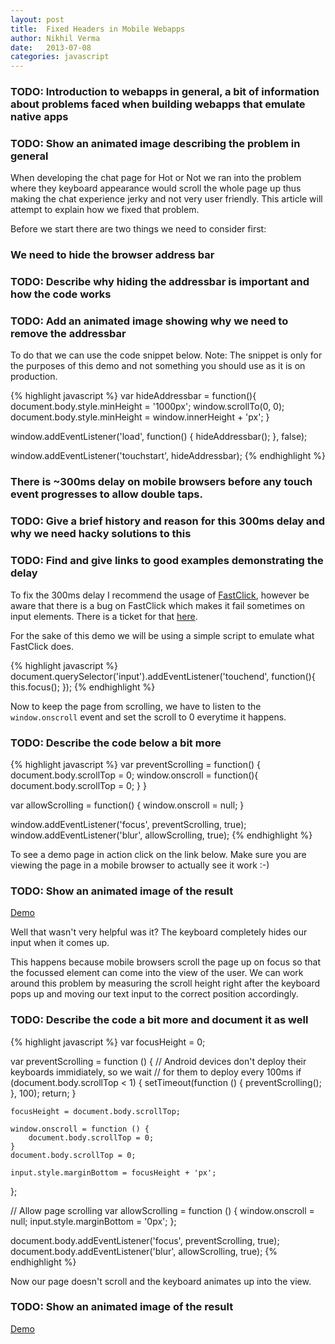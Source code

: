 ```yaml
---
layout: post
title:  Fixed Headers in Mobile Webapps
author: Nikhil Verma
date:   2013-07-08
categories: javascript
---
```


### TODO\: Introduction to webapps in general, a bit of information about problems faced when building webapps that emulate native apps
### TODO\: Show an animated image describing the problem in general

When developing the chat page for Hot or Not we ran into the problem where they keyboard appearance would scroll the whole page up thus making the chat experience jerky and not very user friendly. This article will attempt to explain how we fixed that problem.

Before we start there are two things we need to consider first:

### We need to hide the browser address bar

### TODO\: Describe why hiding the addressbar is important and how the code works
### TODO\: Add an animated image showing why we need to remove the addressbar

To do that we can use the code snippet below.
Note: The snippet is only for the purposes of this demo and not something you should use as it is on production.

{% highlight javascript %}
var hideAddressbar = function(){
    document.body.style.minHeight = '1000px';
    window.scrollTo(0, 0);
    document.body.style.minHeight = window.innerHeight + 'px';
}

window.addEventListener('load', function() {
    hideAddressbar();
}, false);

window.addEventListener('touchstart', hideAddressbar);
{% endhighlight %}

### There is ~300ms delay on mobile browsers before any touch event progresses to allow double taps.

### TODO\: Give a brief history and reason for this 300ms delay and why we need hacky solutions to this
### TODO\: Find and give links to good examples demonstrating the delay

To fix the 300ms delay I recommend the usage of [FastClick](https://github.com/ftlabs/fastclick), however be aware that there is a bug on FastClick which makes it fail sometimes on input elements. There is a ticket for that [here](https://github.com/ftlabs/fastclick/issues/132).

For the sake of this demo we will be using a simple script to emulate what FastClick does.

{% highlight javascript %}
document.querySelector('input').addEventListener('touchend', function(){
    this.focus();
});
{% endhighlight %}

Now to keep the page from scrolling, we have to listen to the ```window.onscroll``` event and set the scroll to 0 everytime it happens.

### TODO\: Describe the code below a bit more

{% highlight javascript %}
var preventScrolling = function() {
    document.body.scrollTop = 0;
    window.onscroll = function(){
        document.body.scrollTop = 0;
    }
}

var allowScrolling = function() {
    window.onscroll = null;
}

window.addEventListener('focus', preventScrolling, true);
window.addEventListener('blur', allowScrolling, true);
{% endhighlight %}

To see a demo page in action click on the link below. Make sure you are viewing the page in a mobile browser to actually see it work :-)

### TODO\: Show an animated image of the result

<a class="button" href="/demo/static-header/1.html">Demo</a>

Well that wasn't very helpful was it? The keyboard completely hides our input when it comes up.

This happens because mobile browsers scroll the page up on focus so that the focussed element can come into the view of the user. We can work around this problem by measuring the scroll height right after the keyboard pops up and moving our text input to the correct position accordingly.

### TODO\: Describe the code a bit more and document it as well

{% highlight javascript %}
var focusHeight = 0;

var preventScrolling = function () {
    // Android devices don't deploy their keyboards immidiately, so we wait
    // for them to deploy every 100ms
    if (document.body.scrollTop < 1) {
        setTimeout(function () {
            preventScrolling();
        }, 100);
        return;
    }

    focusHeight = document.body.scrollTop;

    window.onscroll = function () {
        document.body.scrollTop = 0;
    }
    document.body.scrollTop = 0;

    input.style.marginBottom = focusHeight + 'px';
};

 // Allow page scrolling
var allowScrolling = function () {
    window.onscroll = null;
    input.style.marginBottom = '0px';
};

document.body.addEventListener('focus', preventScrolling, true);
document.body.addEventListener('blur', allowScrolling, true);
{% endhighlight %}

Now our page doesn't scroll and the keyboard animates up into the view.

### TODO\: Show an animated image of the result

<a class="button" href="/demo/static-header/2.html">Demo</a>
